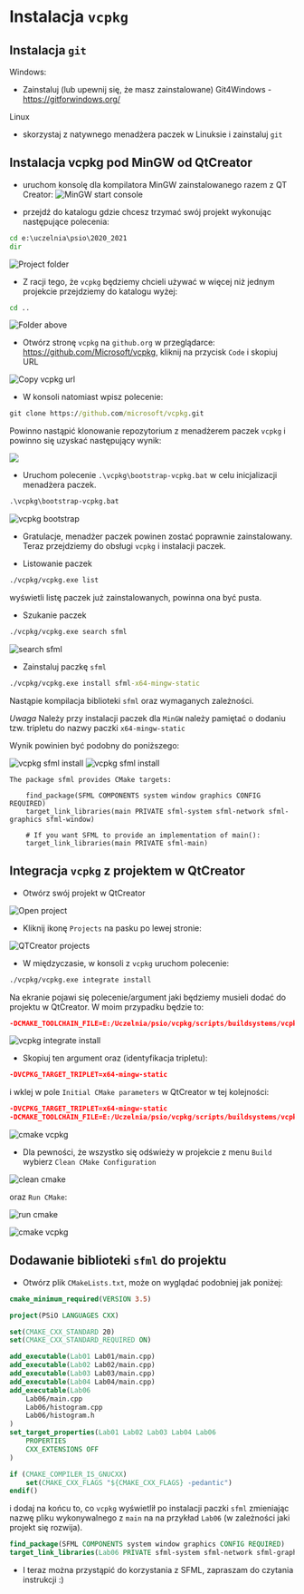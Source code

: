 # Instalacja `vcpkg`

## Instalacja `git`

Windows:

- Zainstaluj (lub upewnij się, że masz zainstalowane) Git4Windows - <https://gitforwindows.org/>

Linux

- skorzystaj z natywnego menadżera paczek w Linuksie i zainstaluj `git`

## Instalacja vcpkg pod MinGW od QtCreator

- uruchom konsolę dla kompilatora MinGW zainstalowanego razem z QT Creator:
![MinGW start console](img/mingw_console_start.png)

- przejdź do katalogu gdzie chcesz trzymać swój projekt wykonując następujące polecenia:

```cmd
cd e:\uczelnia\psio\2020_2021
dir
```

![Project folder](img\project_folder.png)

- Z racji tego, że `vcpkg` będziemy chcieli używać w więcej niż jednym projekcie przejdziemy do katalogu wyżej:

```cmd
cd ..
```

![Folder above](img\folder_above.png)

- Otwórz stronę `vcpkg` na `github.org` w przeglądarce: <https://github.com/Microsoft/vcpkg>, kliknij na przycisk `Code` i skopiuj URL

![Copy vcpkg url](img\copy_vcpkg_url.png)

- W konsoli natomiast wpisz polecenie:

```cmd
git clone https://github.com/microsoft/vcpkg.git
```

Powinno nastąpić klonowanie repozytorium z menadżerem paczek `vcpkg` i powinno się uzyskać następujący wynik:

![](img\git_clone_vcpkg.png)

- Uruchom polecenie `.\vcpkg\bootstrap-vcpkg.bat` w celu inicjalizacji menadżera paczek.

```cmd
.\vcpkg\bootstrap-vcpkg.bat
```

![vcpkg bootstrap](img\vcpkg_bootstrap.png)

- Gratulacje, menadżer paczek powinen zostać poprawnie zainstalowany. Teraz przejdziemy do obsługi `vcpkg` i instalacji paczek.

- Listowanie paczek

```cmd
./vcpkg/vcpkg.exe list
```

wyświetli listę paczek już zainstalowanych, powinna ona być pusta.

- Szukanie paczek

```cmd
./vcpkg/vcpkg.exe search sfml
```

![search sfml](vcpkg_search_sfml.png)

- Zainstaluj paczkę `sfml`

```cmd
./vcpkg/vcpkg.exe install sfml-x64-mingw-static
```

Nastąpie kompilacja biblioteki `sfml` oraz wymaganych zależności.

*Uwaga* Należy przy instalacji paczek dla `MinGW` należy pamiętać o dodaniu tzw. tripletu do nazwy paczki `x64-mingw-static`

Wynik powinien być podobny do poniższego:

![vcpkg sfml install](img\vcpkg_sfml_install.png)
![vcpkg sfml install](img\vcpkg_sfml_install2.png)

```text
The package sfml provides CMake targets:

    find_package(SFML COMPONENTS system window graphics CONFIG REQUIRED)
    target_link_libraries(main PRIVATE sfml-system sfml-network sfml-graphics sfml-window)

    # If you want SFML to provide an implementation of main():
    target_link_libraries(main PRIVATE sfml-main)
```

## Integracja `vcpkg` z projektem w QtCreator

- Otwórz swój projekt w QtCreator

![Open project](img\open_qt_project.png)

- Kliknij ikonę `Projects` na pasku po lewej stronie:

![QTCreator projects](img\qtcreator_projects.png)

- W międzyczasie, w konsoli z `vcpkg` uruchom polecenie:

```cmd
./vcpkg/vcpkg.exe integrate install
```

Na ekranie pojawi się polecenie/argument jaki będziemy musieli dodać do projektu w QtCreator. W moim przypadku będzie to:

```cmake
-DCMAKE_TOOLCHAIN_FILE=E:/Uczelnia/psio/vcpkg/scripts/buildsystems/vcpkg.cmake
```

![vcpkg integrate install](img\vcpkg_integrate_install.png)

- Skopiuj ten argument oraz (identyfikacja tripletu):

```cmake
-DVCPKG_TARGET_TRIPLET=x64-mingw-static
```

i wklej w pole `Initial CMake parameters` w QtCreator w tej kolejności:

```cmake
-DVCPKG_TARGET_TRIPLET=x64-mingw-static
-DCMAKE_TOOLCHAIN_FILE=E:/Uczelnia/psio/vcpkg/scripts/buildsystems/vcpkg.cmake
```

![cmake vcpkg](img\qtcreator_project_cmake_vcpkg2.png)

- Dla pewności, że wszystko się odświeży w projekcie z menu `Build` wybierz `Clean CMake Configuration`

![clean cmake](img\clean_cmake.png)

oraz `Run CMake`:

![run cmake](img\run_cmake.png)

![cmake vcpkg](img\cmake_vcpkg2.png)

## Dodawanie biblioteki `sfml` do projektu

- Otwórz plik `CMakeLists.txt`, może on wyglądać podobniej jak poniżej:

```cmake
cmake_minimum_required(VERSION 3.5)

project(PSiO LANGUAGES CXX)

set(CMAKE_CXX_STANDARD 20)
set(CMAKE_CXX_STANDARD_REQUIRED ON)

add_executable(Lab01 Lab01/main.cpp)
add_executable(Lab02 Lab02/main.cpp)
add_executable(Lab03 Lab03/main.cpp)
add_executable(Lab04 Lab04/main.cpp)
add_executable(Lab06
    Lab06/main.cpp
    Lab06/histogram.cpp
    Lab06/histogram.h
)
set_target_properties(Lab01 Lab02 Lab03 Lab04 Lab06
    PROPERTIES
    CXX_EXTENSIONS OFF
)

if (CMAKE_COMPILER_IS_GNUCXX)
    set(CMAKE_CXX_FLAGS "${CMAKE_CXX_FLAGS} -pedantic")
endif()
```

i dodaj na końcu to, co `vcpkg` wyświetlił po instalacji paczki `sfml` zmieniając nazwę pliku wykonywalnego z `main` na na przykład `Lab06` (w zależności jaki projekt się rozwija).

```cmake
find_package(SFML COMPONENTS system window graphics CONFIG REQUIRED)
target_link_libraries(Lab06 PRIVATE sfml-system sfml-network sfml-graphics sfml-window)
```

- I teraz można przystąpić do korzystania z SFML, zapraszam do czytania instrukcji :)